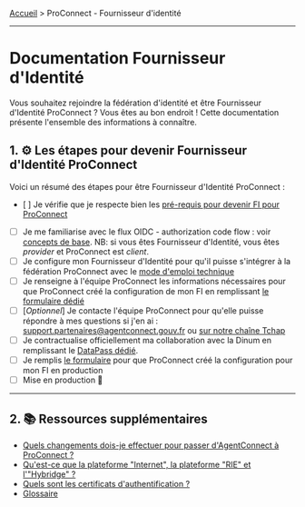 [Accueil](README.md) > ProConnect - Fournisseur d'identité

___


# Documentation Fournisseur d'Identité

Vous souhaitez rejoindre la fédération d'identité et être Fournisseur d'Identité ProConnect ? Vous êtes au bon endroit ! Cette documentation présente l'ensemble des informations à connaître.

## 1. ⚙️ Les étapes pour devenir Fournisseur d'Identité ProConnect

Voici un résumé des étapes pour être Fournisseur d'Identité ProConnect :

- [ ] Je vérifie que je respecte bien les [pré-requis pour devenir FI pour ProConnect](./doc_fi/prerequis-fi.md)
- [ ] Je me familiarise avec le flux OIDC - authorization code flow : voir [concepts de base](resources/flux_oidc.md). NB: si vous êtes Fournisseur d'Identité, vous êtes *provider* et ProConnect est *client*.
- [ ] Je configure mon Fournisseur d'Identité pour qu'il puisse s'intégrer à la fédération ProConnect avec le [mode d'emploi technique](doc_fi/configuration.md)
- [ ] Je renseigne à l'équipe ProConnect les informations nécessaires pour que ProConnect créé la configuration de mon FI en remplissant [le formulaire dédié](https://www.demarches-simplifiees.fr/commencer/demande-creation-fi-fca)
- [ ] [_Optionnel_] Je contacte l'équipe ProConnect pour qu'elle puisse répondre à mes questions si j'en ai : support.partenaires@agentconnect.gouv.fr ou [sur notre chaîne Tchap](https://www.tchap.gouv.fr/#/room/!kBghcRpyMNThkFQjdW:agent.dinum.tchap.gouv.fr)
- [ ]  Je contractualise officiellement ma collaboration avec la Dinum en remplissant le [DataPass dédié](https://datapass.api.gouv.fr/agent-connect-fi).
- [ ] Je remplis [le formulaire](https://www.demarches-simplifiees.fr/commencer/demande-creation-fi-fca) pour que ProConnect créé la configuration pour mon FI en production
- [ ]  Mise en production 🚀

___


## 2. 📚 Ressources supplémentaires

- [Quels changements dois-je effectuer pour passer d'AgentConnect à ProConnect ?](./doc_fi/changement-agentconnect-proconnect-fi.md)
- [Qu'est-ce que la plateforme "Internet", la plateforme "RIE" et l'"Hybridge" ?](doc_fi/plateformes_fi.md)
- [Quels sont les certificats d'authentification ?](./doc_fi/certificats_fi.md)
- [Glossaire](resources/glossaire.md)

